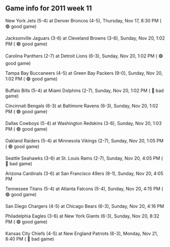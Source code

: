 ## Game info for 2011 week 11
New York Jets (5-4) at Denver Broncos (4-5), Thursday, Nov 17, 8:30 PM (	:green_circle: good game)



Jacksonville Jaguars (3-6) at Cleveland Browns (3-6), Sunday, Nov 20, 1:02 PM (	:green_circle: good game)

Carolina Panthers (2-7) at Detroit Lions (6-3), Sunday, Nov 20, 1:02 PM (	:green_circle: good game)

Tampa Bay Buccaneers (4-5) at Green Bay Packers (9-0), Sunday, Nov 20, 1:02 PM (	:green_circle: good game)

Buffalo Bills (5-4) at Miami Dolphins (2-7), Sunday, Nov 20, 1:02 PM (	:red_circle: bad game)

Cincinnati Bengals (6-3) at Baltimore Ravens (6-3), Sunday, Nov 20, 1:02 PM (	:green_circle: good game)

Dallas Cowboys (5-4) at Washington Redskins (3-6), Sunday, Nov 20, 1:03 PM (	:green_circle: good game)

Oakland Raiders (5-4) at Minnesota Vikings (2-7), Sunday, Nov 20, 1:05 PM (	:green_circle: good game)



Seattle Seahawks (3-6) at St. Louis Rams (2-7), Sunday, Nov 20, 4:05 PM (	:red_circle: bad game)

Arizona Cardinals (3-6) at San Francisco 49ers (8-1), Sunday, Nov 20, 4:05 PM

Tennessee Titans (5-4) at Atlanta Falcons (5-4), Sunday, Nov 20, 4:15 PM (	:green_circle: good game)

San Diego Chargers (4-5) at Chicago Bears (6-3), Sunday, Nov 20, 4:16 PM



Philadelphia Eagles (3-6) at New York Giants (6-3), Sunday, Nov 20, 8:32 PM (	:green_circle: good game)



Kansas City Chiefs (4-5) at New England Patriots (6-3), Monday, Nov 21, 8:40 PM (	:red_circle: bad game)


